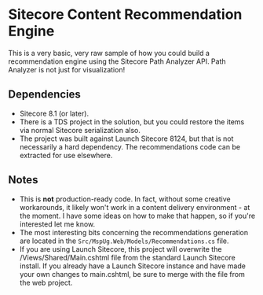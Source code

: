 # Sitecore Content Recommendation Engine

This is a very basic, very raw sample of how you could build a recommendation engine using the Sitecore Path Analyzer API. Path Analyzer is not just for visualization!

## Dependencies
- Sitecore 8.1 (or later).
- There is a TDS project in the solution, but you could restore the items via normal Sitecore serialization also.
- The project was built against Launch Sitecore 8124, but that is not necessarily a hard dependency. The recommendations code can be extracted for use elsewhere.

## Notes
- This is **not** production-ready code. In fact, without some creative workarounds, it likely won't work in a content delivery environment - at the moment. I have some ideas on how to make that happen, so if you're interested let me know.
- The most interesting bits concerning the recommendations generation are located in the `Src/MspUg.Web/Models/Recommendations.cs` file.
- If you are using Launch Sitecore, this project will overwrite the /Views/Shared/Main.cshtml file from the standard Launch Sitecore install. If you already have a Launch Sitecore instance and have made your own changes to main.cshtml, be sure to merge with the file from the web project.

